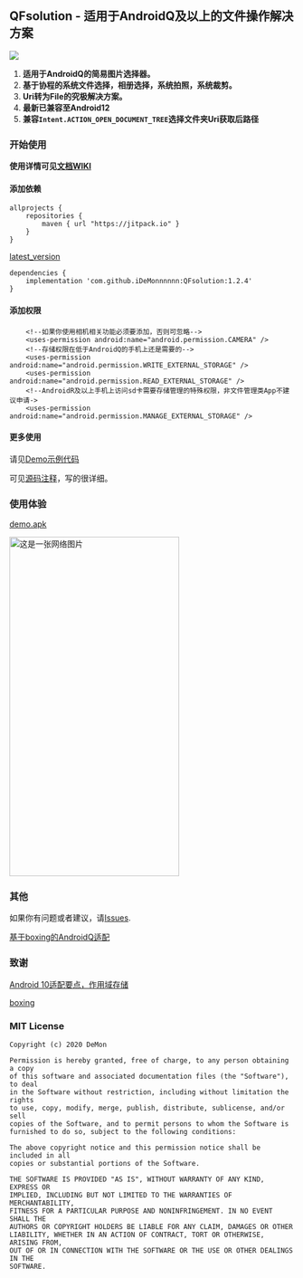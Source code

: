 ## QFsolution - 适用于AndroidQ及以上的文件操作解决方案

[![](https://jitpack.io/v/iDeMonnnnnn/QFsolution.svg)](https://jitpack.io/#iDeMonnnnnn/QFsolution)

1. **适用于AndroidQ的简易图片选择器。**
2. **基于协程的系统文件选择，相册选择，系统拍照，系统裁剪。**
3. **Uri转为File的究极解决方案。**
4. **最新已兼容至Android12**
5. **兼容```Intent.ACTION_OPEN_DOCUMENT_TREE```选择文件夹Uri获取后路径**

### 开始使用
**使用详情可见[文档WIKI](https://github.com/iDeMonnnnnn/QFsolution/wiki)**

#### 添加依赖
```
allprojects {
    repositories {
        maven { url "https://jitpack.io" }
    }
}
```

[latest_version](https://github.com/iDeMonnnnnn/QFsolution/releases)
```
dependencies {
	implementation 'com.github.iDeMonnnnnn:QFsolution:1.2.4'
}
```

#### 添加权限
```
    <!--如果你使用相机相关功能必须要添加，否则可忽略-->
    <uses-permission android:name="android.permission.CAMERA" />
    <!--存储权限在低于AndroidQ的手机上还是需要的-->
    <uses-permission android:name="android.permission.WRITE_EXTERNAL_STORAGE" />
    <uses-permission android:name="android.permission.READ_EXTERNAL_STORAGE" />
    <!--AndroidR及以上手机上访问sd卡需要存储管理的特殊权限，非文件管理类App不建议申请->
    <uses-permission android:name="android.permission.MANAGE_EXTERNAL_STORAGE" />
```


#### 更多使用

请见[Demo示例代码](https://github.com/iDeMonnnnnn/QFsolution/blob/master/app/src/main/java/com/demon/qf_app/MainActivity.kt)

可见[源码注释](https://github.com/iDeMonnnnnn/QFsolution/blob/master/solution/src/main/java/com/demon/qfsolution/utils/QFileExt.kt)，写的很详细。

### 使用体验

[demo.apk](https://github.com/iDeMonnnnnn/QFsolution/raw/master/QFsolution.apk)

<img src="https://github.com/iDeMonnnnnn/QFsolution/raw/master/demo.gif" alt="这是一张网络图片" height="600" width="300">


### 其他

如果你有问题或者建议，请[Issues](https://github.com/iDeMonnnnnn/QFsolution/issues).

[基于boxing的AndroidQ适配](https://github.com/iDeMonnnnnn/Qboxing)

### 致谢
[Android 10适配要点，作用域存储](https://blog.csdn.net/guolin_blog/article/details/105419420)

[boxing](https://github.com/bilibili/boxing)

### MIT License
```
Copyright (c) 2020 DeMon

Permission is hereby granted, free of charge, to any person obtaining a copy
of this software and associated documentation files (the "Software"), to deal
in the Software without restriction, including without limitation the rights
to use, copy, modify, merge, publish, distribute, sublicense, and/or sell
copies of the Software, and to permit persons to whom the Software is
furnished to do so, subject to the following conditions:

The above copyright notice and this permission notice shall be included in all
copies or substantial portions of the Software.

THE SOFTWARE IS PROVIDED "AS IS", WITHOUT WARRANTY OF ANY KIND, EXPRESS OR
IMPLIED, INCLUDING BUT NOT LIMITED TO THE WARRANTIES OF MERCHANTABILITY,
FITNESS FOR A PARTICULAR PURPOSE AND NONINFRINGEMENT. IN NO EVENT SHALL THE
AUTHORS OR COPYRIGHT HOLDERS BE LIABLE FOR ANY CLAIM, DAMAGES OR OTHER
LIABILITY, WHETHER IN AN ACTION OF CONTRACT, TORT OR OTHERWISE, ARISING FROM,
OUT OF OR IN CONNECTION WITH THE SOFTWARE OR THE USE OR OTHER DEALINGS IN THE
SOFTWARE.
```


